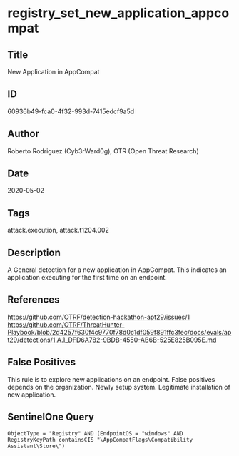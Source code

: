 # registry_set_new_application_appcompat

## Title
New Application in AppCompat

## ID
60936b49-fca0-4f32-993d-7415edcf9a5d

## Author
Roberto Rodriguez (Cyb3rWard0g), OTR (Open Threat Research)

## Date
2020-05-02

## Tags
attack.execution, attack.t1204.002

## Description
A General detection for a new application in AppCompat. This indicates an application executing for the first time on an endpoint.

## References
https://github.com/OTRF/detection-hackathon-apt29/issues/1
https://github.com/OTRF/ThreatHunter-Playbook/blob/2d4257f630f4c9770f78d0c1df059f891ffc3fec/docs/evals/apt29/detections/1.A.1_DFD6A782-9BDB-4550-AB6B-525E825B095E.md

## False Positives
This rule is to explore new applications on an endpoint. False positives depends on the organization.
Newly setup system.
Legitimate installation of new application.

## SentinelOne Query
```
ObjectType = "Registry" AND (EndpointOS = "windows" AND RegistryKeyPath containsCIS "\AppCompatFlags\Compatibility Assistant\Store\")

```